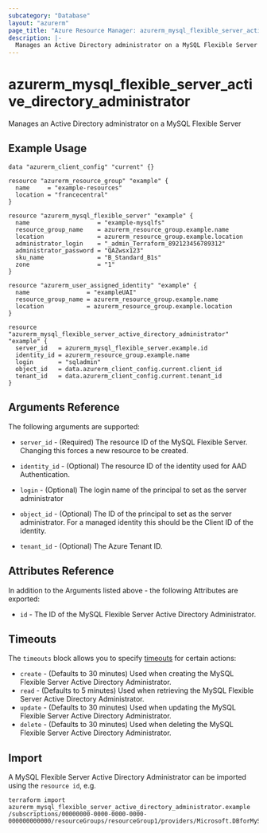 ```yaml
---
subcategory: "Database"
layout: "azurerm"
page_title: "Azure Resource Manager: azurerm_mysql_flexible_server_active_directory_administrator"
description: |-
  Manages an Active Directory administrator on a MySQL Flexible Server
---
```


# azurerm_mysql_flexible_server_active_directory_administrator

Manages an Active Directory administrator on a MySQL Flexible Server

## Example Usage

```hcl
data "azurerm_client_config" "current" {}

resource "azurerm_resource_group" "example" {
  name     = "example-resources"
  location = "francecentral"
}

resource "azurerm_mysql_flexible_server" "example" {
  name                   = "example-mysqlfs"
  resource_group_name    = azurerm_resource_group.example.name
  location               = azurerm_resource_group.example.location
  administrator_login    = "_admin_Terraform_892123456789312"
  administrator_password = "QAZwsx123"
  sku_name               = "B_Standard_B1s"
  zone                   = "1"
}

resource "azurerm_user_assigned_identity" "example" {
  name                = "exampleUAI"
  resource_group_name = azurerm_resource_group.example.name
  location            = azurerm_resource_group.example.location
}

resource "azurerm_mysql_flexible_server_active_directory_administrator" "example" {
  server_id   = azurerm_mysql_flexible_server.example.id
  identity_id = azurerm_resource_group.example.name
  login       = "sqladmin"
  object_id   = data.azurerm_client_config.current.client_id
  tenant_id   = data.azurerm_client_config.current.tenant_id
}
```

## Arguments Reference

The following arguments are supported:

* `server_id` - (Required) The resource ID of the MySQL Flexible Server. Changing this forces a new resource to be created.

* `identity_id` - (Optional) The resource ID of the identity used for AAD Authentication.

* `login` - (Optional) The login name of the principal to set as the server administrator

* `object_id` - (Optional) The ID of the principal to set as the server administrator. For a managed identity this should be the Client ID of the identity.

* `tenant_id` - (Optional) The Azure Tenant ID.

## Attributes Reference

In addition to the Arguments listed above - the following Attributes are exported:

* `id` - The ID of the MySQL Flexible Server Active Directory Administrator.

## Timeouts

The `timeouts` block allows you to specify [timeouts](https://www.terraform.io/docs/configuration/resources.html#timeouts) for certain actions:

* `create` - (Defaults to 30 minutes) Used when creating the MySQL Flexible Server Active Directory Administrator.
* `read` - (Defaults to 5 minutes) Used when retrieving the MySQL Flexible Server Active Directory Administrator.
* `update` - (Defaults to 30 minutes) Used when updating the MySQL Flexible Server Active Directory Administrator.
* `delete` - (Defaults to 30 minutes) Used when deleting the MySQL Flexible Server Active Directory Administrator.

## Import

A MySQL Flexible Server Active Directory Administrator can be imported using the `resource id`, e.g.

```shell
terraform import azurerm_mysql_flexible_server_active_directory_administrator.example /subscriptions/00000000-0000-0000-0000-000000000000/resourceGroups/resourceGroup1/providers/Microsoft.DBforMySQL/flexibleServers/server1/administrators/ActiveDirectory
```
